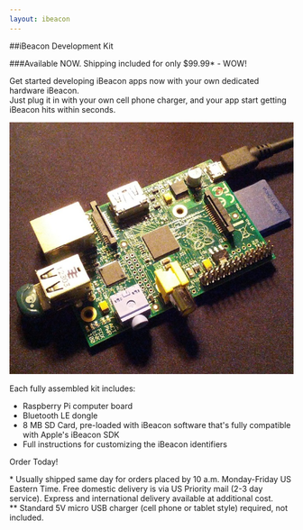 ```yaml
---
layout: ibeacon
---
```


##iBeacon Development Kit

###Available NOW.  Shipping included for only $99.99*  - WOW!

Get started developing iBeacon apps now with your own dedicated hardware iBeacon.  
Just plug it in with your own cell phone charger, and your app start getting iBeacon hits within seconds.  

<img src='../blog/pibeacon.jpg'>

Each fully assembled kit includes:

* Raspberry Pi computer board
* Bluetooth LE dongle
* 8 MB SD Card, pre-loaded with iBeacon software that's fully compatible with Apple's iBeacon SDK
* Full instructions for customizing the iBeacon identifiers

Order Today!

&#42; Usually shipped same day for orders placed by 10 a.m. Monday-Friday US Eastern Time.  Free domestic delivery is via US Priority mail (2-3 day service).  Express and international delivery available at additional cost.  
&#42;&#42; Standard 5V micro USB charger (cell phone or tablet style) required, not included.  
